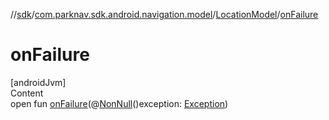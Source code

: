 //[sdk](../../../index.md)/[com.parknav.sdk.android.navigation.model](../index.md)/[LocationModel](index.md)/[onFailure](on-failure.md)



# onFailure  
[androidJvm]  
Content  
open fun [onFailure](on-failure.md)(@[NonNull](https://developer.android.com/reference/kotlin/androidx/annotation/NonNull.html)()exception: [Exception](https://developer.android.com/reference/kotlin/java/lang/Exception.html))  



